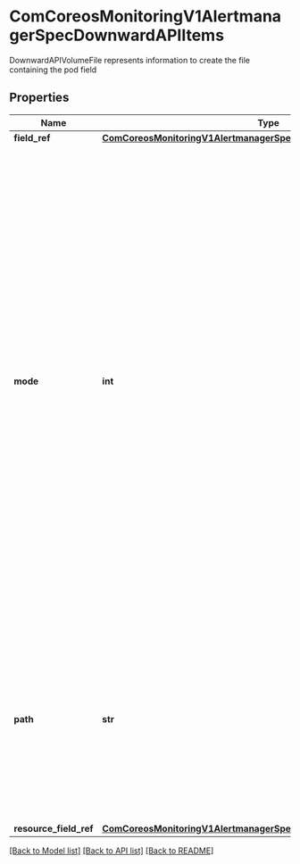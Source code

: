 # ComCoreosMonitoringV1AlertmanagerSpecDownwardAPIItems

DownwardAPIVolumeFile represents information to create the file containing the pod field
## Properties
Name | Type | Description | Notes
------------ | ------------- | ------------- | -------------
**field_ref** | [**ComCoreosMonitoringV1AlertmanagerSpecDownwardAPIFieldRef**](ComCoreosMonitoringV1AlertmanagerSpecDownwardAPIFieldRef.md) |  | [optional] 
**mode** | **int** | Optional: mode bits used to set permissions on this file, must be an octal value between 0000 and 0777 or a decimal value between 0 and 511. YAML accepts both octal and decimal values, JSON requires decimal values for mode bits. If not specified, the volume defaultMode will be used. This might be in conflict with other options that affect the file mode, like fsGroup, and the result can be other mode bits set. | [optional] 
**path** | **str** | Required: Path is  the relative path name of the file to be created. Must not be absolute or contain the &#39;..&#39; path. Must be utf-8 encoded. The first item of the relative path must not start with &#39;..&#39; | 
**resource_field_ref** | [**ComCoreosMonitoringV1AlertmanagerSpecDownwardAPIResourceFieldRef**](ComCoreosMonitoringV1AlertmanagerSpecDownwardAPIResourceFieldRef.md) |  | [optional] 

[[Back to Model list]](../README.md#documentation-for-models) [[Back to API list]](../README.md#documentation-for-api-endpoints) [[Back to README]](../README.md)



